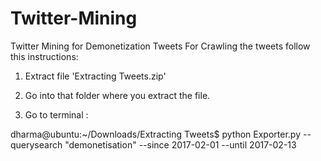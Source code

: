 # Twitter-Mining
Twitter Mining for Demonetization Tweets 
For Crawling the tweets follow this instructions:



1) Extract file 'Extracting Tweets.zip'

2) Go into that folder where you extract the file.

3) Go to terminal :

  dharma@ubuntu:~/Downloads/Extracting Tweets$ python Exporter.py --querysearch "demonetisation" --since 2017-02-01 --until       2017-02-13 
  


